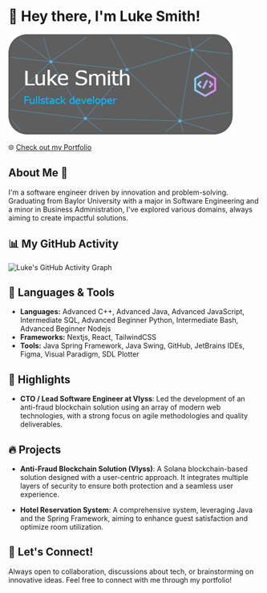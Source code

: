# 👋 Hey there, I'm Luke Smith!

![Banner Image](github-header-image.png) 

🌐 [Check out my Portfolio](https://lukesmith25.github.io/PortfolioWebsite/)

## About Me 🚀

I'm a software engineer driven by innovation and problem-solving. Graduating from Baylor University with a major in Software Engineering and a minor in Business Administration, I've explored various domains, always aiming to create impactful solutions.

## 📊 My GitHub Activity

![Luke's GitHub Activity Graph](https://activity-graph.herokuapp.com/graph?username=lukesmith25&theme=react-dark)

## 🧰 Languages & Tools

- **Languages:** Advanced C++, Advanced Java, Advanced JavaScript, Intermediate SQL, Advanced Beginner Python,
Intermediate Bash, Advanced Beginner Nodejs
- **Frameworks:** Nextjs, React, TailwindCSS
- **Tools:** Java Spring Framework, Java Swing, GitHub, JetBrains IDEs, Figma, Visual Paradigm, SDL Plotter

## 🌟 Highlights

- **CTO / Lead Software Engineer at Vlyss**: Led the development of an anti-fraud blockchain solution using an array of modern web technologies, with a strong focus on agile methodologies and quality deliverables.

## 🔥 Projects

- **Anti-Fraud Blockchain Solution (Vlyss)**: A Solana blockchain-based solution designed with a user-centric approach. It integrates multiple layers of security to ensure both protection and a seamless user experience.
  
- **Hotel Reservation System**: A comprehensive system, leveraging Java and the Spring Framework, aiming to enhance guest satisfaction and optimize room utilization.

## 🤝 Let's Connect!

Always open to collaboration, discussions about tech, or brainstorming on innovative ideas. Feel free to connect with me through my portfolio!
